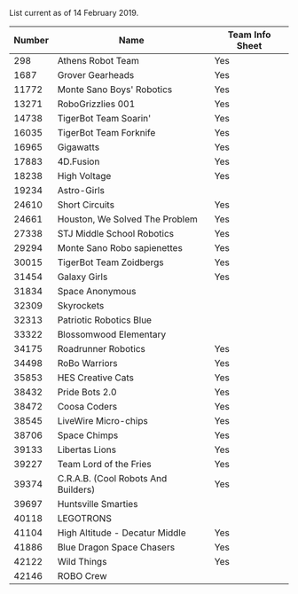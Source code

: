 List current as of 14 February 2019.

| Number | Name | Team Info Sheet |
| ------ | ---- | --------------- |
|   298 | Athens Robot Team | Yes |
|  1687 | Grover Gearheads | Yes |
| 11772 | Monte Sano Boys' Robotics | Yes |
| 13271 | RoboGrizzlies 001 | Yes |
| 14738 | TigerBot Team Soarin' | Yes | 	
| 16035 | TigerBot Team Forknife | Yes |
| 16965 | Gigawatts | Yes |
| 17883 | 4D.Fusion | Yes |
| 18238 | High Voltage | Yes |
| 19234 | Astro-Girls | |
| 24610 | Short Circuits | Yes |
| 24661 | Houston, We Solved The Problem | Yes |
| 27338 | STJ Middle School Robotics | Yes |
| 29294 | Monte Sano Robo sapienettes | Yes |
| 30015 | TigerBot Team Zoidbergs | Yes |
| 31454 | Galaxy Girls | Yes |
| 31834 | Space Anonymous | |
| 32309 | Skyrockets | |
| 32313 | Patriotic Robotics Blue | |
| 33322 | Blossomwood Elementary | |
| 34175 | Roadrunner Robotics | Yes |
| 34498 | RoBo Warriors | Yes |
| 35853 | HES Creative Cats | Yes |
| 38432 | Pride Bots 2.0 | Yes |
| 38472 | Coosa Coders | Yes |
| 38545 | LiveWire Micro-chips | Yes |
| 38706 | Space Chimps | Yes |
| 39133 | Libertas Lions | Yes |
| 39227 | Team Lord of the Fries | Yes |
| 39374 | C.R.A.B. (Cool Robots And Builders) | Yes |
| 39697 | Huntsville Smarties | |
| 40118 | LEGOTRONS | |
| 41104 | High Altitude - Decatur Middle | Yes |	
| 41886 | Blue Dragon Space Chasers | Yes |
| 42122 | Wild Things | Yes |
| 42146 | ROBO Crew | |
